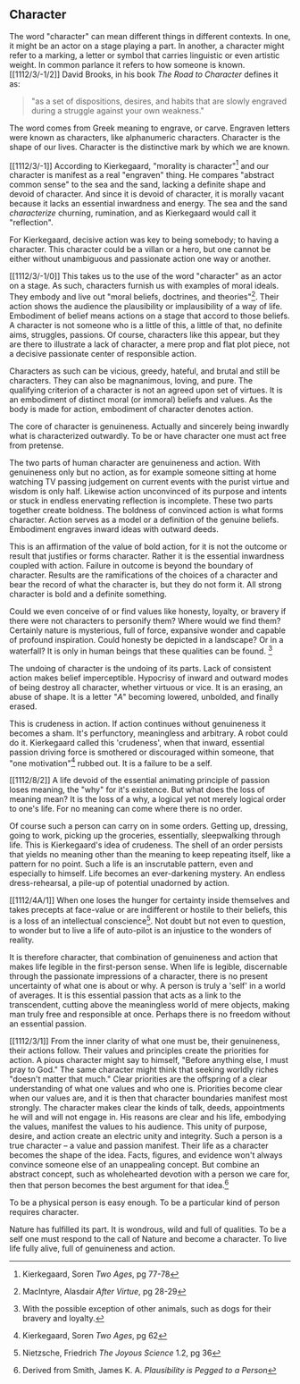 ## Character
The word "character" can mean different things in different contexts. In one, it might be an actor on a stage playing a part. In another, a character might refer to a marking, a letter or symbol that carries linguistic or even artistic weight. In common parlance it refers to how someone is known.
[[1112/3/-1/2]]
David Brooks, in his book _The Road to Character_ defines it as:
> "as a set of dispositions, desires, and habits that are slowly engraved during a struggle against your own weakness."

The word comes from Greek meaning to engrave, or carve. Engraven letters were known as characters, like alphanumeric characters.
Character is the shape of our lives. Character is the distinctive mark by which we are known.
    
[[1112/3/-1]]
According to Kierkegaard, "morality is character"[^1] and our character is manifest as a real "engraven" thing. He compares "abstract common sense" to the sea and the sand, lacking a definite shape and devoid of character. And since it is devoid of character, it is morally vacant because it lacks an essential inwardness and energy. The sea and the sand _characterize_ churning, rumination, and as Kierkegaard would call it "reflection".

For Kierkegaard, decisive action was key to being somebody; to having a character. This character could be a villan or a hero, but one cannot be either without unambiguous and passionate action one way or another.

[[1112/3/-1/0]]
This takes us to the use of the word "character" as an actor on a stage. As such, characters furnish us with examples of moral ideals. They embody and live out "moral beliefs, doctrines, and theories"[^2]. Their action shows the audience the plausibility or implausibility of a way of life.
Embodiment of belief means actions on a stage that accord to those beliefs. A character is not someone who is a little of this, a little of that, no definite aims, struggles, passions. Of course, characters like this appear, but they are there to illustrate a lack of character, a mere prop and flat plot piece, not a decisive passionate center of responsible action.

Characters as such can be vicious, greedy, hateful, and brutal and still be characters. They can also be magnanimous, loving, and pure. The qualifying criterion of a character is not an agreed upon set of virtues. It is an embodiment of distinct moral (or immoral) beliefs and values. As the body is made for action, embodiment of character denotes action.

The core of character is genuineness. Actually and sincerely being inwardly what is characterized outwardly. To be or have character one must act free from pretense. 

The two parts of human character are genuineness and action. With genuineness only but no action, as for example someone sitting at home watching TV passing judgement on current events with the purist virtue and wisdom is only half. Likewise action unconvinced of its purpose and intents or stuck in endless enervating reflection is incomplete. These two parts together create boldness. The boldness of convinced action is what forms character.
Action serves as a model or a definition of the genuine beliefs. Embodiment engraves inward ideas with outward deeds.

This is an affirmation of the value of bold action, for it is not the outcome or result that justifies or forms character. Rather it is the essential inwardness coupled with action. Failure in outcome is beyond the boundary of character. Results are the ramifications of the choices of a character and bear the record of what the character is, but they do not form it. All strong character is bold and a definite something.

Could we even conceive of or find values like honesty, loyalty, or bravery if there were not characters to personify them? Where would we find them? Certainly nature is mysterious, full of force, expansive wonder and capable of profound inspiration. Could honesty be depicted in a landscape? Or in a waterfall? It is only in human beings that these qualities can be found. [^3]

The undoing of character is the undoing of its parts. Lack of consistent action makes belief imperceptible. Hypocrisy of inward and outward modes of being destroy all character, whether virtuous or vice. It is an erasing, an abuse of shape. It is a letter "_A_" becoming lowered, unbolded, and finally erased. 

This is crudeness in action. If action continues without genuineness it becomes a sham. It's perfunctory, meaningless and arbitrary. A robot could do it. Kierkegaard called this 'crudeness', when that inward, essential passion driving force is smothered or discouraged within someone, that "one motivation"[^4] rubbed out. It is a failure to be a self.

[[1112/8/2]]
A life devoid of the essential animating principle of passion loses meaning, the "why" for it's existence. But what does the loss of meaning mean? It is the loss of a why, a logical yet not merely logical order to one's life. For no meaning can come where there is no order. 

Of course such a person can carry on in some orders. Getting up, dressing, going to work, picking up the groceries, essentially, sleepwalking through life. This is Kierkegaard's idea of crudeness. The shell of an order persists that yields no meaning other than the meaning to keep repeating itself, like a pattern for no point. Such a life is an inscrutable pattern, even and especially to himself. Life becomes an ever-darkening mystery. An endless dress-rehearsal, a pile-up of potential unadorned by action.

[[1112/4A/1]]
When one loses the hunger for certainty inside themselves and takes precepts at face-value or are indifferent or hostile to their beliefs, this is a loss of an intellectual conscience[^5]. Not doubt but not even to question, to wonder but to live a life of auto-pilot is an injustice to the wonders of reality.

It is therefore character, that combination of genuineness and action that makes life legible in the first-person sense. When life is legible, discernable through the passionate impressions of a character, there is no present uncertainty of what one is about or why. A person is truly a 'self' in a world of averages. It is this essential passion that acts as a link to the transcendent, cutting above the meaningless world of mere objects, making man truly free and responsible at once. Perhaps there is no freedom without an essential passion.

[[1112/3/1]]
From the inner clarity of what one must be, their genuineness, their actions follow. Their values and principles create the priorities for action.
A pious character might say to himself, "Before anything else, I must pray to God." The same character might think that seeking worldly riches "doesn't matter that much." 
Clear priorities are the offspring of a clear understanding of what one values and who one is. Priorities become clear when our values are, and it is then that character boundaries manifest most strongly. The character makes clear the kinds of talk, deeds, appointments he will and will not  engage in. His reasons are clear and his life, embodying the values, manifest the values to his audience. This unity of purpose, desire, and action create an electric unity and integrity.
Such a person is a true character – a value and passion manifest. Their life as a character becomes the shape of the idea. 
Facts, figures, and evidence won't always convince someone else of an unappealing concept. But combine an abstract concept, such as wholehearted devotion with a person we care for, then that person becomes the best argument for that idea.[^6]

To be a physical person is easy enough. To be a particular kind of person requires character.

Nature has fulfilled its part. It is wondrous, wild and full of qualities. To be a self one must respond to the call of Nature and become a character. To live life fully alive, full of genuineness and action.


[^1]: Kierkegaard, Soren _Two Ages_, pg 77-78
[^2]: MacIntyre, Alasdair _After Virtue_, pg 28-29
[^3]: With the possible exception of other animals, such as dogs for their bravery and loyalty.
[^4]: Kierkegaard, Soren _Two Ages_, pg 62 
[^5]: Nietzsche, Friedrich _The Joyous Science_ 1.2, pg 36
[^6]: Derived from Smith, James K. A. _Plausibility is Pegged to a Person_ 